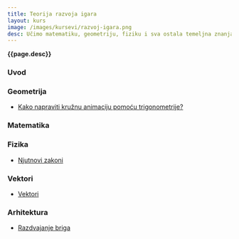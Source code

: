 ```yaml
---
title: Teorija razvoja igara
layout: kurs
image: /images/kursevi/razvoj-igara.png
desc: Učimo matematiku, geometriju, fiziku i sva ostala temeljna znanja potrebna za razvoj igara.
---
```


**{{page.desc}}**

### Uvod


### Geometrija

- [Kako napraviti kružnu animaciju pomoću trigonometrije?](/trigonometrija-animacija)

### Matematika

### Fizika

- [Njutnovi zakoni](/njutnovi-zakoni)

### Vektori

- [Vektori](/vektori)

### Arhitektura

- [Razdvajanje briga](/razdvajanje-briga-u-igrama)
